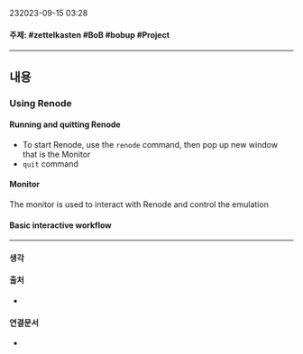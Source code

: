232023-09-15 03:28
#### 주제: #zettelkasten #BoB #bobup #Project
---
## 내용
### Using Renode
#### Running and quitting Renode
* To start Renode, use the `renode` command, then pop up new window that is the Monitor
* `quit` command
#### Monitor
The monitor is used to interact with Renode and control the emulation

####  Basic interactive workflow



---
#### 생각
> 

#### 출처
* 

#### 연결문서
- 